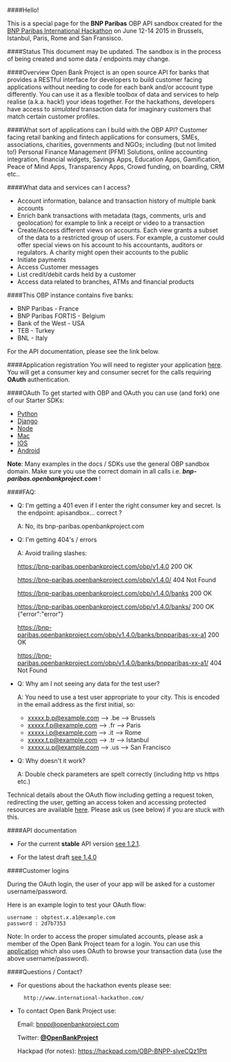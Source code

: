 ####Hello!

This is a special page for the **BNP Paribas** OBP API sandbox created for the [BNP Paribas International Hackathon](http://www.international-hackathon.com/) on June 12-14 2015 in Brussels, Istanbul, Paris, Rome and San Fransisco.  


####Status
This document may be updated. The sandbox is in the process of being created and some data / endpoints may change.

####Overview
Open Bank Project is an open source API for banks that provides a RESTful interface for developers to build customer facing applications without needing to code for each bank and/or account type differently. You can use it as a flexible toolbox of data and services to help realise (a.k.a. hack!) your ideas together. For the hackathons, developers have access to *simulated* transaction data for imaginary customers that match certain customer profiles.   

####What sort of applications can I build with the OBP API?
Customer facing retail banking and fintech applications for consumers, SMEs, associations, charities, governments and NGOs; including (but not limited to!) Personal Finance Management (PFM) Solutions, online accounting integration, financial widgets, Savings Apps, Education Apps, Gamification, Peace of Mind Apps, Transparency Apps, Crowd funding, on boarding, CRM etc.. 

####What data and services can I access?
* Account information, balance and transaction history of multiple bank accounts
* Enrich bank transactions with metadata (tags, comments, urls and geolocation) for example to link a receipt or video to a transaction
* Create/Access different views on accounts. Each view grants a subset of the data to a restricted group of users. For example, a customer could offer special views on his account to his accountants, auditors or regulators. A charity might open their accounts to the public
* Initiate payments
* Access Customer messages
* List credit/debit cards held by a customer
* Access data related to branches, ATMs and financial products 

####This OBP instance contains five banks: 

* BNP Paribas - France
* BNP Paribas FORTIS - Belgium
* Bank of the West - USA
* TEB - Turkey
* BNL - Italy
 

For the API documentation, please see the link below. 

####Application registration 
You will need to register your application [here](https://bnp-paribas.openbankproject.com/consumer-registration). You will get a consumer key and consumer secret for the calls requiring **OAuth** authentication.


####OAuth
To get started with OBP and OAuth you can use (and fork) one of our Starter SDKs:

* [Python](https://github.com/OpenBankProject/Hello-OBP-OAuth1.0a-Python)
* [Django](https://github.com/OpenBankProject/Hello-OBP-OAuth1.0a-Django)
* [Node](https://github.com/OpenBankProject/Hello-OBP-OAuth1.0a-Node)
* [Mac](https://github.com/OpenBankProject/Hello-OBP-OAuth1.0a-Mac)
* [IOS](https://github.com/OpenBankProject/Hello-OBP-OAuth1.0a-IOS)
* [Android](https://github.com/OpenBankProject/Hello-OBP-OAuth1.0a-Android)
 
**Note**: Many examples in the docs / SDKs use the general OBP sandbox domain. Make sure you use the correct domain in all calls i.e. ***bnp-paribas.openbankproject.com*** !

####FAQ:

*   Q: I'm getting a 401 even if I enter the right consumer key and secret. Is the endpoint: apisandbox... correct ?

    A: No, its bnp-paribas.openbankproject.com

*   Q: I'm getting 404's / errors

    A: Avoid trailing slashes:

    https://bnp-paribas.openbankproject.com/obp/v1.4.0
    200 OK

    https://bnp-paribas.openbankproject.com/obp/v1.4.0/
    404 Not Found

    https://bnp-paribas.openbankproject.com/obp/v1.4.0/banks
    200 OK

    https://bnp-paribas.openbankproject.com/obp/v1.4.0/banks/
    200 OK {"error":"error"}

    https://bnp-paribas.openbankproject.com/obp/v1.4.0/banks/bnpparibas-xx-a1
    200 OK

    https://bnp-paribas.openbankproject.com/obp/v1.4.0/banks/bnpparibas-xx-a1/
    404 Not Found

*   Q: Why am I not seeing any data for the test user?

    A: You need to use a test user appropriate to your city. This is encoded in the email address as the first initial, so:

    -   xxxxx.b.p@example.com --> .be --> Brussels
    -   xxxxx.f.p@example.com --> .fr --> Paris
    -   xxxxx.i.p@example.com --> .it --> Rome
    -   xxxxx.t.p@example.com --> .tr --> Istanbul
    -   xxxxx.u.p@example.com --> .us --> San Francisco

*   Q: Why doesn't it work?

    A: Double check parameters are spelt correctly (including http vs https etc.) 

Technical details about the OAuth flow including getting a request token, redirecting the user, getting an access token and accessing protected resources are available [here](https://github.com/OpenBankProject/OBP-API/wiki/OAuth-1.0-Server). Please ask us (see below) if you are stuck with this.


####API documentation
* For the current **stable** API version [see 1.2.1](https://github.com/OpenBankProject/OBP-API/wiki/REST-API-V1.2.1). 

* For the latest draft [see 1.4.0](https://github.com/OpenBankProject/OBP-API/wiki/REST-API-V1.4.0)

####Customer logins

During the OAuth login, the user of your app will be asked for a customer username/password.

Here is an example login to test your OAuth flow:

    username : obptest.x.a1@example.com
    password : 2d7b7353

Note: In order to access the proper simulated accounts, please ask a member of the Open Bank Project team for a login. You can use this [application](https://bnp-paribas-sofi.openbankproject.com) which also uses OAuth to browse your transaction data (use the above username/password).

####Questions / Contact?
* For questions about the hackathon events please see:
 
 		http://www.international-hackathon.com/

* To contact Open Bank Project use:

    Email: bnpp@openbankproject.com 
 		
    Twitter: **[@OpenBankProject](https://twitter.com/openbankproject)**

    Hackpad (for notes): https://hackpad.com/OBP-BNPP-slveCQz1Ptt 

 